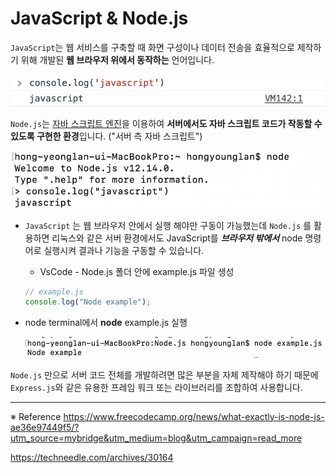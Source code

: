 # JavaScript & Node.js

`JavaScript`는 웹 서비스를 구축할 때 화면 구성이나 데이터 전송을 효율적으로 제작하기 위해 개발된 **웹 브라우저 위에서 동작하는** 언어입니다.

![javascript_console](./Node.js_image/javascript.png)

`Node.js`는 [자바 스크립트 엔진](https://v8.dev/)을 이용하여 **서버에서도 자바 스크립트 코드가 작동할 수 있도록 구현한 환경**입니다. ("서버 측 자바 스크립트")

![node.js_console](./Node.js_image/node.js.png)

- `JavaScript` 는 웹 브라우저 안에서 실행 해야만 구동이 가능했는데 `Node.js` 를 활용하면 리눅스와 같은 서버 환경에서도 JavaScript를 **_브라우저 밖에서_** node 명령어로 실행시켜 결과나 기능을 구동할 수 있습니다.

  - VsCode - Node.js 폴더 안에 example.js 파일 생성

  ```jsx
  // example.js
  console.log("Node example");
  ```

- node terminal에서 **node** example.js 실행

  ![node_terminal](./Node.js_image/node_terminal.png)

`Node.js` 만으로 서버 코드 전체를 개발하려면 많은 부분을 자체 제작해야 하기 때문에 `Express.js`와 같은 유용한 프레임 워크 또는 라이브러리를 조합하여 사용합니다.

---

※ Reference
https://www.freecodecamp.org/news/what-exactly-is-node-js-ae36e97449f5/?utm_source=mybridge&utm_medium=blog&utm_campaign=read_more

https://techneedle.com/archives/30164
